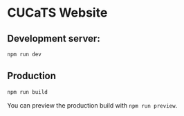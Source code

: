 # CUCaTS Website

## Development server:

```bash
npm run dev
```

## Production

```bash
npm run build
```

You can preview the production build with `npm run preview`.

